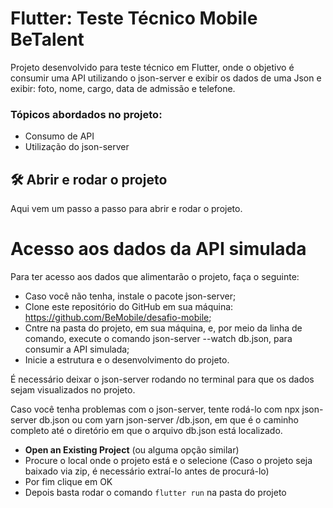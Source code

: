 # Flutter: Teste Técnico Mobile BeTalent

Projeto desenvolvido para teste técnico em Flutter, onde o objetivo é consumir uma API utilizando o json-server e exibir os dados de uma Json e exibir: foto, nome, cargo, data de admissão e telefone. 

### Tópicos abordados no projeto:

- Consumo de API
- Utilização do json-server


## 🛠️ Abrir e rodar o projeto

Aqui vem um passo a passo para abrir e rodar o projeto.

# Acesso aos dados da API simulada

Para ter acesso aos dados que alimentarão o projeto, faça o seguinte:

- Caso você não tenha, instale o pacote json-server;
- Clone este repositório do GitHub em sua máquina: https://github.com/BeMobile/desafio-mobile;
- Cntre na pasta do projeto, em sua máquina, e, por meio da linha de comando, execute o comando json-server --watch db.json, para consumir a API simulada;
- Inicie a estrutura e o desenvolvimento do projeto.

É necessário deixar o json-server rodando no terminal para que os dados sejam visualizados no projeto.

Caso você tenha problemas com o json-server, tente rodá-lo com npx json-server db.json ou com yarn json-server <path>/db.json, em que <path> é o caminho completo até o diretório em que o arquivo db.json está localizado.


- **Open an Existing Project** (ou alguma opção similar)
- Procure o local onde o projeto está e o selecione (Caso o projeto seja baixado via zip, é necessário extraí-lo antes de procurá-lo)
- Por fim clique em OK
- Depois basta rodar o comando `flutter run` na pasta do projeto
